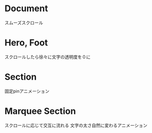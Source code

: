 # Document
  スムーズスクロール

# Hero, Foot
  スクロールしたら徐々に文字の透明度を０に

# Section
  固定pinアニメーション

# Marquee Section
  スクロールに応じて交互に流れる
  文字の太さ自然に変わるアニメーション
